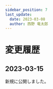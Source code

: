```yaml
---
sidebar_position: 7
last_update:
  date: 2023-03-08
  author: 西野 竜太郎
---
```


# 変更履歴

## 2023-03-15

新規に公開しました。